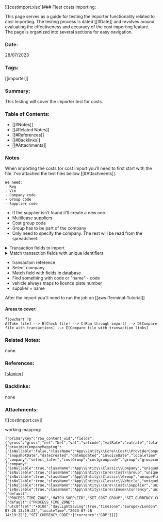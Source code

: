 ![[costimport.xlsx]]### Fleet costs importing:

This page serves as a guide for testing the importer functionality related to cost importing. The testing process is dated [[#Date]] and revolves around evaluating the effectiveness and accuracy of the cost importing feature. The page is organized into several sections for easy navigation.

### Date:

28/07/2023

### Tags:

[[importer]] 

### Summary:

This testing will cover the importer test for costs.

### Table of Contents:

- [[#Notes]]
- [[#Related Notes]]
- [[#References]]
- [[#Backlinks]]
- [[#Attachments]]

### Notes

When importing the costs for cost import you'll need to first start with the file. I've attached the test files bellow [[#Attachments]].  

	We need:
	- Reg
	- Vin
	- Company code
	- Group code
	- Supplier code

- If the supplier isn't found it'll create a new one.
- Multilease suppliers
- Cost group code
- Group has to be part of the company
- Only need to specify the company. The rest will be read from the spreadsheet.

<details>
<summary>Transaction fields to import</summary>
<ul>
<li>Mapping name</li> 
<li>Unique key</li> 
<li>Gross</li>
<li>Net</li>  
<li>Vat</li>  
<li>Vat rate</li>  
<li>Total</li>  
<li>Client number</li> 
<li>Client country</li> 
<li>Invoice number</li> 
<li>Vrn</li> 
<li>Vin</li> 
<li>Invoice date</li> 
<li>Invoice line code</li> 
<li>Invoice line description</li> 
<li>Group code</li> 
<li>Cost group code</li> 
<li>Provider Company</li>  
<li>mapping</li> 
<li>company = select on the next page</li> 
<li>cost Group = cost group code</li> 
<li>group = group code</li> 
<li>vehicle = vrn</li> 
<li>supplier = provider</li> 
<li>currency = select on next page</li> 
</ul>
</details>


<details>
<summary>Match transaction fields with unique identifiers</summary>
<ul>
<li>select transaction primary key or unique key field = transaction reference</li>
<li>select on provider company mapping item = default-provider</li>
<li>Select one company item = "Select the company"</li>
<li>Select costGroup = code</li>
<li>Select group = GroupCode</li>
<li>Select vehicle = licenseplatenumber</li>
<li>Select costGroup = code</li>
<li>Select supplier = code</li>
<li>Select one currency item = GBP</li>
</ul>
</details>

- transaction reference
- Select company.
- Match field with fields in database
- Find something with code or "name" - code 
- vehicle always maps to licence plate number
- supplier = name

After the import you'll need to run the job on [[aws-Terminal-Tutorial]]
#### Areas to cover:

```mermaid
flowchart TD
A[Take file] --> B[Check file] --> C[Run through import] --> D[Compare file with transactions] --> E[Compare file with transaction links]
```


### Related Notes:

none.

### References:

[[staging]](https://staging.ultraportal.co.uk/secure/dashboard)

### Backlinks:

none

### Attachments:

![[costImport.csv]]

working mapping:

```
{"primaryKey":"row_content_uid","fields":{"gross":"gross","net":"Net","vat":"vatcode","vatRate":"vatrate","total":"Net","clientNo":"Clientname","clientCountry":"Clientcountry","supplierName":"Provider","invoiceNumber":"Invoicenumber","vrn":"VRN","vin":"VIN","invoiceDate":"Invoicedate","invoiceLineCode":"Invoicelinecode","invoiceLineDescription":"Invoicelinedescription","invoiceLineAdditionalDescription":"Invoicelineadditionaldescription","groupCode":"groupcode","costGroupCode":"costgroupcode","providerCompanyMapping":"select_later"},"associations":{"providerCompanyMapping":{"isNullable":false,"className":"App\\Entity\\Core\\Cost\\ProviderCompanyMapping","uniqueField":"ID","value":"1"}},"dateFields":["snapshotDate","dateCreated","dateUpdated","invoiceDate","localeTime","utcTime"],"providerFields":{"company":"select_later","costGroup":"costgroupcode","group":"groupcode","vehicle":"VRN","supplier":"Provider","currency":"select_later"},"providerAssociations":{"company":{"isNullable":true,"className":"App\\Entity\\Classic\\Company","uniqueField":"ID","value":"1255810"},"costGroup":{"isNullable":true,"className":"App\\Entity\\Core\\Cost\\Group","uniqueField":"code"},"group":{"isNullable":true,"className":"App\\Entity\\Classic\\Group","uniqueField":"GroupCode"},"vehicle":{"isNullable":true,"className":"App\\Entity\\Classic\\Vehicle","uniqueField":"licenseplatenumber"},"supplier":{"isNullable":true,"className":"App\\Entity\\Core\\Cost\\Supplier","uniqueField":"name"},"currency":{"isNullable":true,"className":"App\\Entity\\Core\\Enum\\Currency","uniqueField":"ID","value":"5"}},"uniqueField":"transactionReference","actions":{"default":["PROCESS_TIME_ZONE","MATCH_SUPPLIER","SET_COST_GROUP","SET_CURRENCY_CODE"]},"configurations":{"default":{"PROCESS_TIME_ZONE":{"utcOffset":"+0100","dayLightSaving":true,"timezone":"Europe\/London","utcTime":"2023-07-28 13:19:22","localeTime":"2023-07-28 14:19:22"},"SET_CURRENCY_CODE":{"currency":"GBP"}}}}
```
